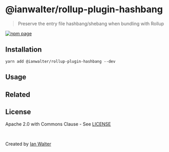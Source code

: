 # @ianwalter/rollup-plugin-hashbang
> Preserve the entry file hashbang/shebang when bundling with Rollup

[![npm page][npmImage]][npmUrl]

## Installation

```console
yarn add @ianwalter/rollup-plugin-hashbang --dev
```

## Usage

## Related



## License

Apache 2.0 with Commons Clause - See [LICENSE][licenseUrl]

&nbsp;

Created by [Ian Walter](https://iankwalter.com)

[npmImage]: https://img.shields.io/npm/v/@ianwalter/rollup-plugin-hashbang.svg
[npmUrl]: https://www.npmjs.com/package/@ianwalter/rollup-plugin-hashbang
[licenseUrl]: https://github.com/ianwalter/rollup-plugin-hashbang/blob/master/LICENSE

